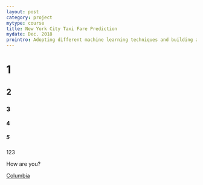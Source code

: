 ```yaml
---
layout: post
category: project
mytype: course
title: New York City Taxi Fare Prediction
mydate: Dec. 2018
prointro: Adopting different machine learning techniques and building a demo Python application to predict taxi fares in New York City. This <a href="http://www.ee.columbia.edu/~cylin/course/bigdata/index.html">course-based</a> project is finished with Shuhao Qiao and Yunfei Wang, and is open-source on <a href="https://github.com/Sapphirine/NYC-Taxi-Fare-Prediction">GitHub</a>.
---
```

# 1
## 2
### 3
#### 4
##### 5

123

How are you?

[Columbia](http://www.columbia.edu)